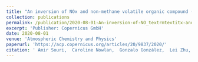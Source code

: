 ```yaml
---
title: "An inversion of NOx and non-methane volatile organic compound (NMVOC) emissions using satellite observations during the KORUS-AQ campaign and implications for surface ozone over East Asia"
collection: publications
permalink: /publication/2020-08-01-An-inversion-of-NO_textrmtextitx-and-non-methane-volatile-organic-compound-NMVOC-emissions-using-satellite-observations-during-the-KORUS-AQ-campaign-and-implications-for-surface-ozone-over-East-Asia
excerpt: 'Publisher: Copernicus GmbH'
date: 2020-08-01
venue: 'Atmospheric Chemistry and Physics'
paperurl: 'https://acp.copernicus.org/articles/20/9837/2020/'
citation: ' Amir Souri,  Caroline Nowlan,  Gonzalo González,  Lei Zhu,  Donald Blake,  Alan Fried,  Andrew Weinheimer,  Armin Wisthaler,  Jung-Hun Woo,  Qiang Zhang,  Christopher Chan,  Xiong Liu,  Kelly Chance, &quot;An inversion of NOx and non-methane volatile organic compound (NMVOC) emissions using satellite observations during the KORUS-AQ campaign and implications for surface ozone over East Asia.&quot; Atmospheric Chemistry and Physics, 2020.'
---
```

